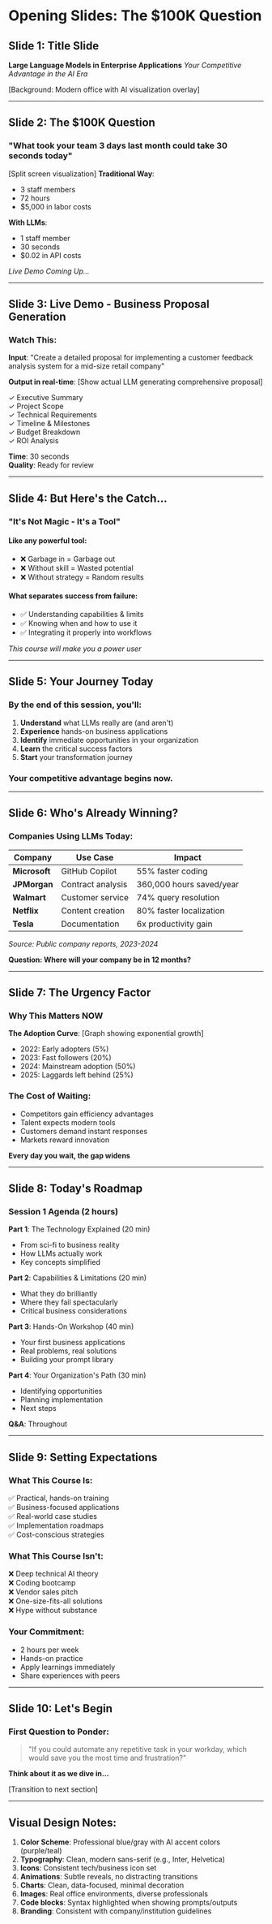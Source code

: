 # Opening Slides: The $100K Question

## Slide 1: Title Slide
**Large Language Models in Enterprise Applications**
*Your Competitive Advantage in the AI Era*

[Background: Modern office with AI visualization overlay]

---

## Slide 2: The $100K Question

### "What took your team 3 days last month could take 30 seconds today"

[Split screen visualization]
**Traditional Way**: 
- 3 staff members
- 72 hours
- $5,000 in labor costs

**With LLMs**:
- 1 staff member
- 30 seconds
- $0.02 in API costs

*Live Demo Coming Up...*

---

## Slide 3: Live Demo - Business Proposal Generation

### Watch This:

**Input**: "Create a detailed proposal for implementing a customer feedback analysis system for a mid-size retail company"

**Output in real-time**: 
[Show actual LLM generating comprehensive proposal]

✓ Executive Summary  
✓ Project Scope  
✓ Technical Requirements  
✓ Timeline & Milestones  
✓ Budget Breakdown  
✓ ROI Analysis  

**Time**: 30 seconds  
**Quality**: Ready for review  

---

## Slide 4: But Here's the Catch...

### "It's Not Magic - It's a Tool"

#### Like any powerful tool:
- ❌ Garbage in = Garbage out
- ❌ Without skill = Wasted potential  
- ❌ Without strategy = Random results

#### What separates success from failure:
- ✅ Understanding capabilities & limits
- ✅ Knowing when and how to use it
- ✅ Integrating it properly into workflows

*This course will make you a power user*

---

## Slide 5: Your Journey Today

### By the end of this session, you'll:

1. **Understand** what LLMs really are (and aren't)
2. **Experience** hands-on business applications
3. **Identify** immediate opportunities in your organization
4. **Learn** the critical success factors
5. **Start** your transformation journey

### Your competitive advantage begins now.

---

## Slide 6: Who's Already Winning?

### Companies Using LLMs Today:

| Company | Use Case | Impact |
|---------|----------|--------|
| **Microsoft** | GitHub Copilot | 55% faster coding |
| **JPMorgan** | Contract analysis | 360,000 hours saved/year |
| **Walmart** | Customer service | 74% query resolution |
| **Netflix** | Content creation | 80% faster localization |
| **Tesla** | Documentation | 6x productivity gain |

*Source: Public company reports, 2023-2024*

**Question: Where will your company be in 12 months?**

---

## Slide 7: The Urgency Factor

### Why This Matters NOW

**The Adoption Curve**:
[Graph showing exponential growth]

- 2022: Early adopters (5%)
- 2023: Fast followers (20%)  
- 2024: Mainstream adoption (50%)
- 2025: Laggards left behind (25%)

### The Cost of Waiting:
- Competitors gain efficiency advantages
- Talent expects modern tools
- Customers demand instant responses
- Markets reward innovation

**Every day you wait, the gap widens**

---

## Slide 8: Today's Roadmap

### Session 1 Agenda (2 hours)

**Part 1**: The Technology Explained (20 min)
- From sci-fi to business reality
- How LLMs actually work
- Key concepts simplified

**Part 2**: Capabilities & Limitations (20 min)
- What they do brilliantly
- Where they fail spectacularly  
- Critical business considerations

**Part 3**: Hands-On Workshop (40 min)
- Your first business applications
- Real problems, real solutions
- Building your prompt library

**Part 4**: Your Organization's Path (30 min)
- Identifying opportunities
- Planning implementation
- Next steps

**Q&A**: Throughout

---

## Slide 9: Setting Expectations

### What This Course Is:
✅ Practical, hands-on training  
✅ Business-focused applications  
✅ Real-world case studies  
✅ Implementation roadmaps  
✅ Cost-conscious strategies  

### What This Course Isn't:
❌ Deep technical AI theory  
❌ Coding bootcamp  
❌ Vendor sales pitch  
❌ One-size-fits-all solutions  
❌ Hype without substance  

### Your Commitment:
- 2 hours per week
- Hands-on practice
- Apply learnings immediately
- Share experiences with peers

---

## Slide 10: Let's Begin

### First Question to Ponder:

> "If you could automate any repetitive task in your workday, which would save you the most time and frustration?"

**Think about it as we dive in...**

[Transition to next section]

---

## Visual Design Notes:

1. **Color Scheme**: Professional blue/gray with AI accent colors (purple/teal)
2. **Typography**: Clean, modern sans-serif (e.g., Inter, Helvetica)
3. **Icons**: Consistent tech/business icon set
4. **Animations**: Subtle reveals, no distracting transitions
5. **Charts**: Clean, data-focused, minimal decoration
6. **Images**: Real office environments, diverse professionals
7. **Code blocks**: Syntax highlighted when showing prompts/outputs
8. **Branding**: Consistent with company/institution guidelines